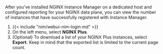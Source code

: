 After you've installed NGINX Instance Manager on a dedicated host and configured reporting for your NGINX data plane, you can view the number of instances that have successfully registered with Instance Manager.

1. {{< include "nim/webui-nim-login.md" >}}
2. On the left menu, select **NGINX Plus**.
3. (Optional) To download a list of your NGINX Plus instances, select **Export**. Keep in mind that the exported list is limited to the current page count.
